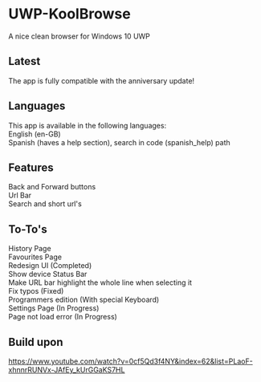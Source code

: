 # UWP-KoolBrowse
A nice clean browser for Windows 10 UWP
## Latest
The app is fully compatible with the anniversary update!
## Languages
This app is available in the following languages:</br>
English (en-GB)</br>
Spanish (haves a help section), search in code (spanish_help) path
## Features
Back and Forward buttons</br>
Url Bar</br>
Search and short url's</br>
## To-To's
History Page</br>
Favourites Page</br>
Redesign UI (Completed)</br>
Show device Status Bar</br>
Make URL bar highlight the whole line when selecting it</br>
Fix typos (Fixed)</br>
Programmers edition (With special Keyboard)</br>
Settings Page (In Progress)</br>
Page not load error (In Progress)
## Build upon
https://www.youtube.com/watch?v=0cf5Qd3f4NY&index=62&list=PLaoF-xhnnrRUNVx-JAfEy_kUrGGaKS7HL
